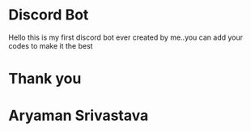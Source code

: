 # Discord Bot
Hello this is my first discord bot ever created by me..you can add your codes to make it the best
# Thank you
# Aryaman Srivastava
